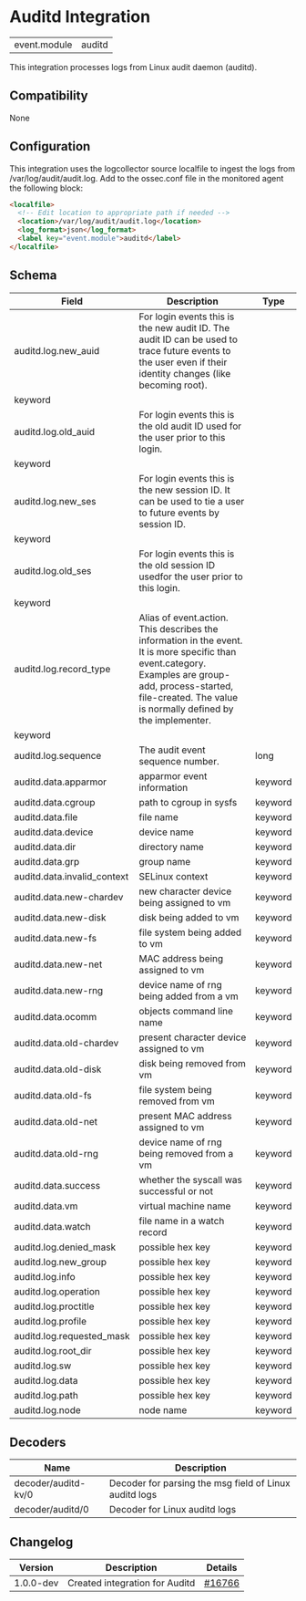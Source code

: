 # Auditd Integration


|   |   |
|---|---|
| event.module | auditd |

This integration processes logs from Linux audit daemon (auditd).

## Compatibility

None

## Configuration

This integration uses the logcollector source localfile to ingest the logs from /var/log/audit/audit.log. Add to the ossec.conf file in the monitored agent the following block:
```html
<localfile>
  <!-- Edit location to appropriate path if needed -->
  <location>/var/log/audit/audit.log</location>
  <log_format>json</log_format>
  <label key="event.module">auditd</label>
</localfile>
```

## Schema

| Field | Description | Type |
|---|---|---|
| auditd.log.new_auid | For login events this is the new audit ID. The audit ID can be used to trace future events to the user even if their identity changes (like becoming root).
 | keyword |
| auditd.log.old_auid | For login events this is the old audit ID used for the user prior to this login.
 | keyword |
| auditd.log.new_ses | For login events this is the new session ID. It can be used to tie a user to future events by session ID.
 | keyword |
| auditd.log.old_ses | For login events this is the old session ID usedfor the user prior to this login.
 | keyword |
| auditd.log.record_type | Alias of event.action. This describes the information in the event. It is more specific than event.category. Examples are group-add, process-started, file-created. The value is normally defined by the implementer.
 | keyword |
| auditd.log.sequence | The audit event sequence number. | long |
| auditd.data.apparmor | apparmor event information | keyword |
| auditd.data.cgroup | path to cgroup in sysfs | keyword |
| auditd.data.file | file name | keyword |
| auditd.data.device | device name | keyword |
| auditd.data.dir | directory name | keyword |
| auditd.data.grp | group name | keyword |
| auditd.data.invalid_context | SELinux context | keyword |
| auditd.data.new-chardev | new character device being assigned to vm | keyword |
| auditd.data.new-disk | disk being added to vm | keyword |
| auditd.data.new-fs | file system being added to vm | keyword |
| auditd.data.new-net | MAC address being assigned to vm | keyword |
| auditd.data.new-rng | device name of rng being added from a vm | keyword |
| auditd.data.ocomm | objects command line name | keyword |
| auditd.data.old-chardev | present character device assigned to vm | keyword |
| auditd.data.old-disk | disk being removed from vm | keyword |
| auditd.data.old-fs | file system being removed from vm | keyword |
| auditd.data.old-net | present MAC address assigned to vm | keyword |
| auditd.data.old-rng | device name of rng being removed from a vm | keyword |
| auditd.data.success | whether the syscall was successful or not | keyword |
| auditd.data.vm | virtual machine name | keyword |
| auditd.data.watch | file name in a watch record | keyword |
| auditd.log.denied_mask | possible hex key | keyword |
| auditd.log.new_group | possible hex key | keyword |
| auditd.log.info | possible hex key | keyword |
| auditd.log.operation | possible hex key | keyword |
| auditd.log.proctitle | possible hex key | keyword |
| auditd.log.profile | possible hex key | keyword |
| auditd.log.requested_mask | possible hex key | keyword |
| auditd.log.root_dir | possible hex key | keyword |
| auditd.log.sw | possible hex key | keyword |
| auditd.log.data | possible hex key | keyword |
| auditd.log.path | possible hex key | keyword |
| auditd.log.node | node name | keyword |
## Decoders

| Name | Description |
|---|---|
| decoder/auditd-kv/0 | Decoder for parsing the msg field of Linux auditd logs |
| decoder/auditd/0 | Decoder for Linux auditd logs |
## Changelog

| Version | Description | Details |
|---|---|---|
| 1.0.0-dev | Created integration for Auditd | [#16766](#) |
